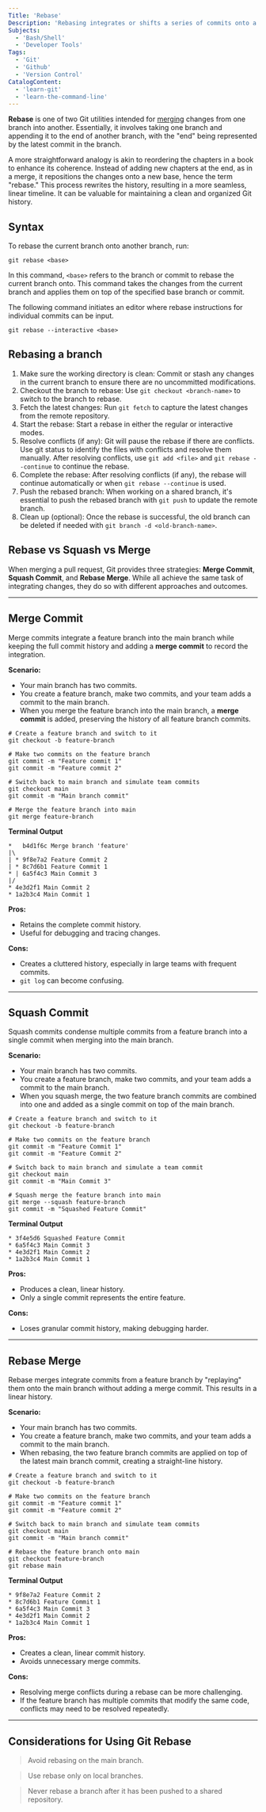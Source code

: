 ```yaml
---
Title: 'Rebase'
Description: 'Rebasing integrates or shifts a series of commits onto a fresh base commit.'
Subjects:
  - 'Bash/Shell'
  - 'Developer Tools'
Tags:
  - 'Git'
  - 'Github'
  - 'Version Control'
CatalogContent:
  - 'learn-git'
  - 'learn-the-command-line'
---
```


**Rebase** is one of two Git utilities intended for [merging](https://www.codecademy.com/resources/docs/git/merge) changes from one branch into another. Essentially, it involves taking one branch and appending it to the end of another branch, with the "end" being represented by the latest commit in the branch.

A more straightforward analogy is akin to reordering the chapters in a book to enhance its coherence. Instead of adding new chapters at the end, as in a merge, it repositions the changes onto a new base, hence the term "rebase." This process rewrites the history, resulting in a more seamless, linear timeline. It can be valuable for maintaining a clean and organized Git history.

## Syntax

To rebase the current branch onto another branch, run:

```shell
git rebase <base>
```

In this command, `<base>` refers to the branch or commit to rebase the current branch onto. This command takes the changes from the current branch and applies them on top of the specified base branch or commit.

The following command initiates an editor where rebase instructions for individual commits can be input.

```shell
git rebase --interactive <base>
```

## Rebasing a branch

1. Make sure the working directory is clean: Commit or stash any changes in the current branch to ensure there are no uncommitted modifications.
2. Checkout the branch to rebase: Use `git checkout <branch-name>` to switch to the branch to rebase.
3. Fetch the latest changes: Run `git fetch` to capture the latest changes from the remote repository.
4. Start the rebase: Start a rebase in either the regular or interactive modes.
5. Resolve conflicts (if any): Git will pause the rebase if there are conflicts. Use git status to identify the files with conflicts and resolve them manually. After resolving conflicts, use `git add <file>` and `git rebase --continue` to continue the rebase.
6. Complete the rebase: After resolving conflicts (if any), the rebase will continue automatically or when `git rebase --continue` is used.
7. Push the rebased branch: When working on a shared branch, it's essential to push the rebased branch with `git push` to update the remote branch.
8. Clean up (optional): Once the rebase is successful, the old branch can be deleted if needed with `git branch -d <old-branch-name>`.

## Rebase vs Squash vs Merge

When merging a pull request, Git provides three strategies: **Merge Commit**, **Squash Commit**, and **Rebase Merge**. While all achieve the same task of integrating changes, they do so with different approaches and outcomes.

---

## Merge Commit

Merge commits integrate a feature branch into the main branch while keeping the full commit history and adding a **merge commit** to record the integration.

**Scenario:**
- Your main branch has two commits.
- You create a feature branch, make two commits, and your team adds a commit to the main branch.
- When you merge the feature branch into the main branch, a **merge commit** is added, preserving the history of all feature branch commits.

```shell
# Create a feature branch and switch to it
git checkout -b feature-branch

# Make two commits on the feature branch
git commit -m "Feature commit 1"
git commit -m "Feature commit 2"

# Switch back to main branch and simulate team commits
git checkout main
git commit -m "Main branch commit"

# Merge the feature branch into main
git merge feature-branch

```
**Terminal Output**

```shell
*   b4d1f6c Merge branch 'feature'
|\  
| * 9f8e7a2 Feature Commit 2
| * 8c7d6b1 Feature Commit 1
* | 6a5f4c3 Main Commit 3
|/  
* 4e3d2f1 Main Commit 2
* 1a2b3c4 Main Commit 1

```

**Pros:**
- Retains the complete commit history.
- Useful for debugging and tracing changes.

**Cons:**
- Creates a cluttered history, especially in large teams with frequent commits.
- `git log` can become confusing.

---

## Squash Commit

Squash commits condense multiple commits from a feature branch into a single commit when merging into the main branch.

**Scenario:**
- Your main branch has two commits.
- You create a feature branch, make two commits, and your team adds a commit to the main branch.
- When you squash merge, the two feature branch commits are combined into one and added as a single commit on top of the main branch.
```shell
# Create a feature branch and switch to it
git checkout -b feature-branch

# Make two commits on the feature branch
git commit -m "Feature Commit 1"
git commit -m "Feature Commit 2"

# Switch back to main branch and simulate a team commit
git checkout main
git commit -m "Main Commit 3"

# Squash merge the feature branch into main
git merge --squash feature-branch
git commit -m "Squashed Feature Commit"

```
**Terminal Output**
```shell
* 3f4e5d6 Squashed Feature Commit
* 6a5f4c3 Main Commit 3
* 4e3d2f1 Main Commit 2
* 1a2b3c4 Main Commit 1

```

**Pros:**
- Produces a clean, linear history.
- Only a single commit represents the entire feature.

**Cons:**
- Loses granular commit history, making debugging harder.

---

## Rebase Merge

Rebase merges integrate commits from a feature branch by "replaying" them onto the main branch without adding a merge commit. This results in a linear history.

**Scenario:**
- Your main branch has two commits.
- You create a feature branch, make two commits, and your team adds a commit to the main branch.
- When rebasing, the two feature branch commits are applied on top of the latest main branch commit, creating a straight-line history.
```shell
# Create a feature branch and switch to it
git checkout -b feature-branch

# Make two commits on the feature branch
git commit -m "Feature commit 1"
git commit -m "Feature commit 2"

# Switch back to main branch and simulate team commits
git checkout main
git commit -m "Main branch commit"

# Rebase the feature branch onto main
git checkout feature-branch
git rebase main

```
**Terminal Output**

```shell
* 9f8e7a2 Feature Commit 2
* 8c7d6b1 Feature Commit 1
* 6a5f4c3 Main Commit 3
* 4e3d2f1 Main Commit 2
* 1a2b3c4 Main Commit 1

```
**Pros:**
- Creates a clean, linear commit history.
- Avoids unnecessary merge commits.

**Cons:**
- Resolving merge conflicts during a rebase can be more challenging.
- If the feature branch has multiple commits that modify the same code, conflicts may need to be resolved repeatedly.

---

## Considerations for Using Git Rebase
>Avoid rebasing on the main branch.

>Use rebase only on local branches.

>Never rebase a branch after it has been pushed to a shared repository.